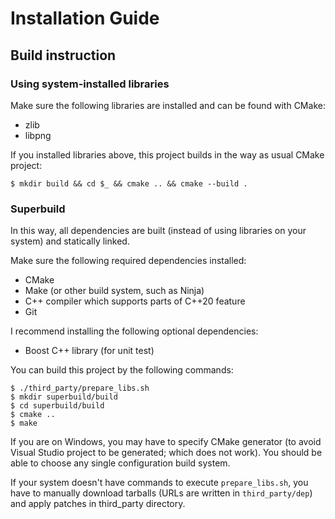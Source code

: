 # Installation Guide

## Build instruction

### Using system-installed libraries

Make sure the following libraries are installed and can be found with CMake:

- zlib
- libpng

If you installed libraries above, this project builds in the way as usual CMake project:

```shell
$ mkdir build && cd $_ && cmake .. && cmake --build .
```

### Superbuild

In this way, all dependencies are built (instead of using libraries on your system)
and statically linked.

Make sure the following required dependencies installed:

- CMake
- Make (or other build system, such as Ninja)
- C++ compiler which supports parts of C++20 feature
- Git

I recommend installing the following optional dependencies:

- Boost C++ library (for unit test)

You can build this project by the following commands:

```shell
$ ./third_party/prepare_libs.sh
$ mkdir superbuild/build
$ cd superbuild/build
$ cmake ..
$ make
```

If you are on Windows, you may have to specify CMake generator (to avoid
Visual Studio project to be generated; which does not work).
You should be able to choose any single configuration build system.

If your system doesn't have commands to execute `prepare_libs.sh`,
you have to manually download tarballs (URLs are written in `third_party/dep`)
and apply patches in third_party directory.
